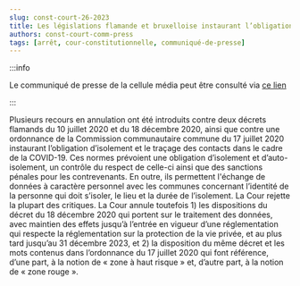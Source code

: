 ```yaml
---   
slug: const-court-26-2023
title: Les législations flamande et bruxelloise instaurant l’obligation d’isolement et le traçage des contacts dans le cadre de la COVID-19 sont constitutionnelles, sauf sur deux points
authors: const-court-comm-press
tags: [arrêt, cour-constitutionnelle, communiqué-de-presse]
---
```


:::info

Le communiqué de presse de la cellule média peut être consulté via [ce lien](https://www.const-court.be/public/f/2023/2023-026f-info.pdf) 

:::

Plusieurs recours en annulation ont été introduits contre deux décrets flamands du 10 juillet 2020 et du 18 décembre 2020, ainsi que contre une ordonnance de la Commission communautaire commune du 17 juillet 2020 instaurant l’obligation d’isolement et le traçage des contacts dans le cadre de la COVID-19. Ces normes prévoient une obligation d’isolement et d’auto-isolement, un contrôle du respect de celle-ci ainsi que des sanctions pénales pour les contrevenants. En outre, ils permettent l'échange de données à caractère personnel avec les communes concernant l’identité de la personne qui doit s’isoler, le lieu et la durée de l’isolement.La Cour rejette la plupart des critiques. La Cour annule toutefois 1) les dispositions du décret du 18 décembre 2020 qui portent sur le traitement des données, avec maintien des effets jusqu’à l’entrée en vigueur d’une réglementation qui respecte la réglementation sur la protection de la vie privée, et au plus tard jusqu’au 31 décembre 2023, et 2) la disposition du même décret et les mots contenus dans l’ordonnance du 17 juillet 2020 qui font référence, d’une part, à la notion de « zone à haut risque » et, d’autre part, à la notion de « zone rouge ».
